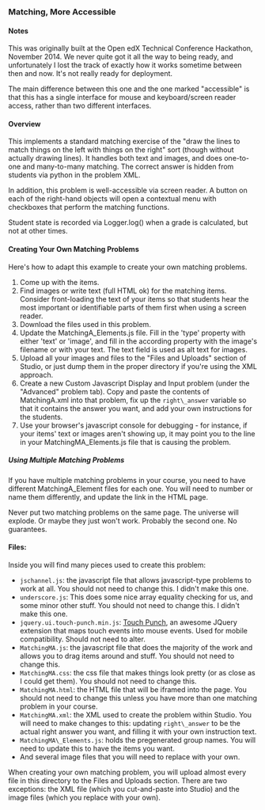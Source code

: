 ### Matching, More Accessible ###

#### Notes ####
This was originally built at the Open edX Technical Conference Hackathon, November 2014. We never quite got it all the way to being ready, and unfortunately I lost the track of exactly how it works sometime between then and now. It's not really ready for deployment.

The main difference between this one and the one marked "accessible" is that this has a single interface for mouse and keyboard/screen reader access, rather than two different interfaces.


#### Overview ####
This implements a standard matching exercise of the "draw the lines to match things on the left with things on the right" sort (though without actually drawing lines). It handles both text and images, and does one-to-one and many-to-many matching. The correct answer is hidden from students via python in the problem XML.

In addition, this problem is well-accessible via screen reader. A button on each of the right-hand objects will open a contextual menu with checkboxes that perform the matching functions.

Student state is recorded via Logger.log() when a grade is calculated, but not at other times.

#### Creating Your Own Matching Problems ####

Here's how to adapt this example to create your own matching problems.

1. Come up with the items.
2. Find images or write text (full HTML ok) for the matching items. Consider front-loading the text of your items so that students hear the most important or identifiable parts of them first when using a screen reader.
3. Download the files used in this problem.
4. Update the MatchingA\_Elements.js file. Fill in the 'type' property with either 'text' or 'image', and fill in the according property with the image's filename or with your text. The text field is used as alt text for images.
5. Upload all your images and files to the "Files and Uploads" section of Studio, or just dump them in the proper directory if you're using the XML approach.
6. Create a new Custom Javascript Display and Input problem (under the "Advanced" problem tab). Copy and paste the contents of MatchingA.xml into that problem, fix up the `right\_answer` variable so that it contains the answer you want, and add your own instructions for the students.
7. Use your browser's javascript console for debugging - for instance, if your items' text or images aren't showing up, it may point you to the line in your MatchingMA\_Elements.js file that is causing the problem.

##### Using Multiple Matching Problems #####

If you have multiple matching problems in your course, you need to have different MatchingA_Element files for each one. You will need to number or name them differently, and update the link in the HTML page.

Never put two matching problems on the same page. The universe will explode. Or maybe they just won't work. Probably the second one. No guarantees.

#### Files: ####

Inside you will find many pieces used to create this problem:

- `jschannel.js`: the javascript file that allows javascript-type problems to work at all. You should not need to change this. I didn't make this one.
- `underscore.js`: This does some nice array equality checking for us, and some minor other stuff. You should not need to change this. I didn't make this one.
- `jquery.ui.touch-punch.min.js`: [Touch Punch](https://github.com/furf/jquery-ui-touch-punch), an awesome JQuery extension that maps touch events into mouse events. Used for mobile compatibility. Should not need to alter.
- `MatchingMA.js`: the javascript file that does the majority of the work and allows you to drag items around and stuff. You should not need to change this.
- `MatchingMA.css`: the css file that makes things look pretty (or as close as I could get them). You should not need to change this.
- `MatchingMA.html`: the HTML file that will be iframed into the page. You should not need to change this unless you have more than one matching problem in your course.
- `MatchingMA.xml`: the XML used to create the problem within Studio. You will need to make changes to this: updating `right\_answer` to be the actual right answer you want, and filling it with your own instruction text.
- `MatchingMA\_Elements.js`: holds the pregenerated group names. You will need to update this to have the items you want.
- And several image files that you will need to replace with your own.

When creating your own matching problem, you will upload almost every file in this directory to the Files and Uploads section. There are two exceptions: the XML file (which you cut-and-paste into Studio) and the image files (which you replace with your own).
